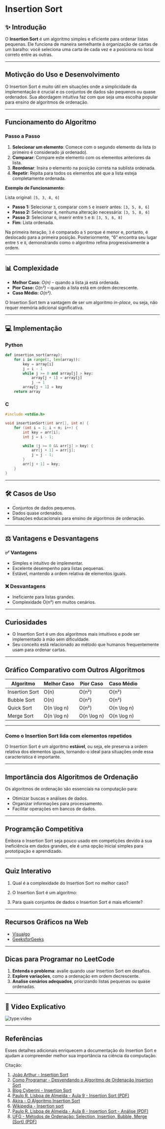 # Insertion Sort

## ✨ Introdução

O **Insertion Sort** é um algoritmo simples e eficiente para ordenar listas pequenas. Ele funciona de maneira semelhante à organização de cartas de um baralho: você seleciona uma carta de cada vez e a posiciona no local correto entre as outras.

---

## Motivção do Uso e Desenvolvimento

O Insertion Sort é muito útil em situações onde a simplicidade da implementação é crucial e os conjuntos de dados são pequenos ou quase ordenados. Sua abordagem intuitiva faz com que seja uma escolha popular para ensino de algoritmos de ordenação.

---

## Funcionamento do Algoritmo

### Passo a Passo

1. **Selecionar um elemento**: Comece com o segundo elemento da lista (o primeiro é considerado já ordenado).
2. **Comparar**: Compare este elemento com os elementos anteriores da lista.
3. **Reordenar**: Insira o elemento na posição correta na sublista ordenada.
4. **Repetir**: Repita para todos os elementos até que a lista esteja completamente ordenada.

**Exemplo de Funcionamento:**

Lista original: `[5, 3, 8, 6]`

- **Passo 1:** Selecionar `3`, comparar com `5` e inserir antes: `[3, 5, 8, 6]`
- **Passo 2:** Selecionar `8`, nenhuma alteração necessária: `[3, 5, 8, 6]`
- **Passo 3:** Selecionar `6`, inserir entre `5` e `8`: `[3, 5, 6, 8]`
- **Fim:** Lista ordenada.

Na primeira iteração, `3` é comparado a `5` porque é menor e, portanto, é deslocado para a primeira posição. Posteriormente, “6” encontra seu lugar entre `5` e `8`, demonstrando como o algoritmo refina progressivamente a ordem.

---

## 📊 Complexidade

- **Melhor Caso:** _O(n)_ – quando a lista já está ordenada.
- **Pior Caso:** _O(n²)_ – quando a lista está em ordem decrescente.
- **Caso Médio:** _O(n²)_.

O Insertion Sort tem a vantagem de ser um algoritmo _in-place_, ou seja, não requer memória adicional significativa.

---

## 💻 Implementação

### Python

```python
def insertion_sort(array):
    for i in range(1, len(array)):
        key = array[i]
        j = i - 1
        while j >= 0 and array[j] > key:
            array[j + 1] = array[j]
            j -= 1
        array[j + 1] = key
    return array
```

### C

```c
#include <stdio.h>

void insertionSort(int arr[], int n) {
    for (int i = 1; i < n; i++) {
        int key = arr[i];
        int j = i - 1;

        while (j >= 0 && arr[j] > key) {
            arr[j + 1] = arr[j];
            j = j - 1;
        }
        arr[j + 1] = key;
    }
}
```

---

## 🛠️ Casos de Uso

- Conjuntos de dados pequenos.
- Dados quase ordenados.
- Situações educacionais para ensino de algoritmos de ordenação.

---

## ⚖️ Vantagens e Desvantagens

### ✅ Vantagens

- Simples e intuitivo de implementar.
- Excelente desempenho para listas pequenas.
- Estável, mantendo a ordem relativa de elementos iguais.

### ❌ Desvantagens

- Ineficiente para listas grandes.
- Complexidade O(n²) em muitos cenários.

---

## Curiosidades

- O Insertion Sort é um dos algoritmos mais intuitivos e pode ser implementado à mão sem dificuldade.
- Seu conceito está relacionado ao método que humanos frequentemente usam para ordenar cartas.

---

## Gráfico Comparativo com Outros Algoritmos

| Algoritmo      | Melhor Caso | Pior Caso   | Caso Médio  |
| -------------- | ----------- | ----------- | ----------- |
| Insertion Sort | O(n)        | O(n²)       | O(n²)       |
| Bubble Sort    | O(n)        | O(n²)       | O(n²)       |
| Quick Sort     | O(n \log n) | O(n²)       | O(n \log n) |
| Merge Sort     | O(n \log n) | O(n \log n) | O(n \log n) |

---

### Como o Insertion Sort lida com elementos repetidos

O Insertion Sort é um algoritmo **estável**, ou seja, ele preserva a ordem relativa dos elementos iguais, tornando-o ideal para situações onde essa característica é importante.

---

## Importância dos Algoritmos de Ordenação

Os algoritmos de ordenação são essenciais na computação para:

- Otimizar buscas e análises de dados.
- Organizar informações para processamento.
- Facilitar operações em bancos de dados.

---

## Programção Competitiva

Embora o Insertion Sort seja pouco usado em competições devido à sua ineficiência em dados grandes, ele é uma opção inicial simples para prototipação e aprendizado.

---

## Quiz Interativo

1. Qual é a complexidade do Insertion Sort no melhor caso?

2. O Insertion Sort é um algoritmo:

3. Para quais conjuntos de dados o Insertion Sort é mais eficiente?

---

## Recursos Gráficos na Web

- [Visualgo](https://visualgo.net/en/sorting)
- [GeeksforGeeks](https://www.geeksforgeeks.org/insertion-sort/)

---

## Dicas para Programar no LeetCode

1. **Entenda o problema**: avalie quando usar Insertion Sort em desafios.
2. **Explore variações**, como a ordenação em ordem decrescente.
3. **Analise cenários adequados**, priorizando listas pequenas ou quase ordenadas.

---

## 🎥 Vídeo Explicativo

![type:video](https://www.youtube.com/embed/nV_WE8SEuGE?si=mmKkww2e7E-QSfPS)

---

## Referências

Esses detalhes adicionais enriquecem a documentação do Insertion Sort e ajudam a compreender melhor sua importância na ciência da computação.

Citação:

1. [João Arthur - Insertion Sort](https://joaoarthurbm.github.io/eda/posts/insertion-sort/)
2. [Como Programar - Desvendando o Algoritmo de Ordenação Insertion Sort](https://comoprogramar.com.br/desvendando-o-algoritmo-de-ordenacao-insertion-sort-como-funciona-e-por-que-e-importante/)
3. [Blog Cyberini - Insertion Sort](https://www.blogcyberini.com/2018/06/insertion-sort.html)
4. [Paulo R. Lisboa de Almeida - Aula 9 - Insertion Sort (PDF)](https://prlalmeida.com.br/algII-2022-01/Aula9.pdf)
5. [Akira - O Algoritmo Insertion Sort](https://akiradev.netlify.app/posts/algoritmo-insertion-sort/)
6. [Wikipedia - Insertion sort](https://pt.wikipedia.org/wiki/Insertion_sort)
7. [Paulo R. Lisboa de Almeida - Aula 8 - Insertion Sort - Análise (PDF)](https://prlalmeida.com.br/algII-2022-01/Aula10.pdf)
8. [UFG - Métodos de Ordenação: Selection, Insertion, Bubble, Merge (Sort) (PDF)](https://ww2.inf.ufg.br/~hebert/disc/aed1/AED1_04_ordenacao1.pdf)
